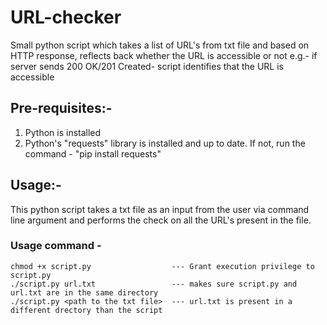 # URL-checker
Small python script which takes a list of URL's from txt file and based on HTTP response, reflects back whether the URL is accessible or not e.g.- if server sends 200 OK/201 Created- script identifies that the URL is accessible

## Pre-requisites:-
1. Python is installed
2. Python's "requests" library is installed and up to date. If not, run the command - "pip install requests"

## Usage:-
This python script takes a txt file as an input from the user via command line argument and performs the check on all the URL's present in the file.

### Usage command - 
```
chmod +x script.py                  --- Grant execution privilege to script.py
./script.py url.txt                 --- makes sure script.py and url.txt are in the same directory
./script.py <path to the txt file>  --- url.txt is present in a different drectory than the script
 ```
